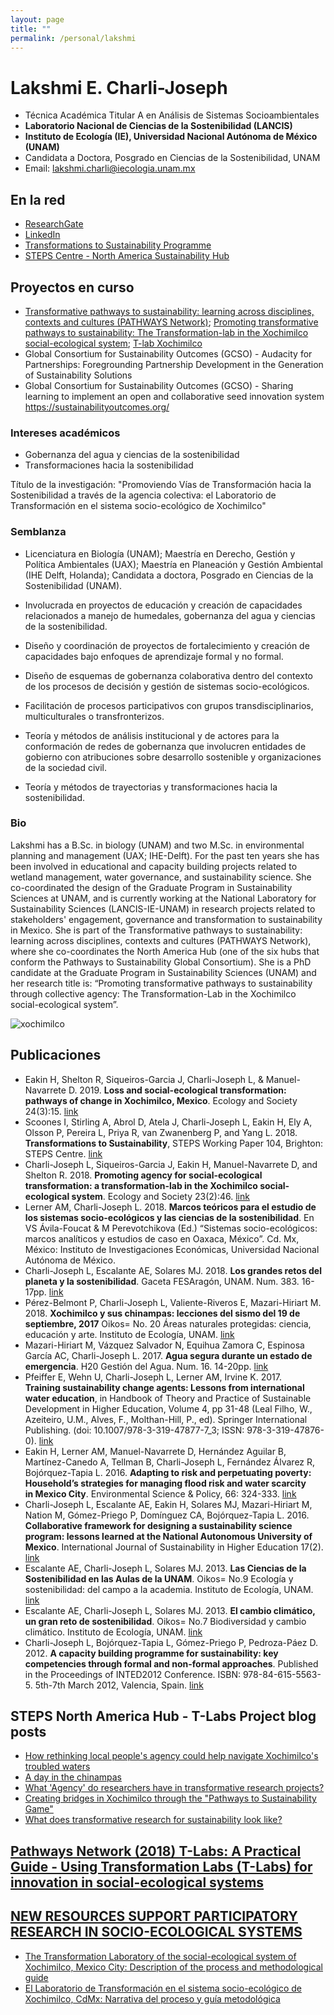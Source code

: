 ```yaml
---
layout: page
title: ""
permalink: /personal/lakshmi
---
```


# Lakshmi E. Charli-Joseph

- Técnica Académica Titular A en Análisis de Sistemas Socioambientales
- **Laboratorio Nacional de Ciencias de la Sostenibilidad (LANCIS)**
- **Instituto de Ecología (IE), Universidad Nacional Autónoma de México (UNAM)**
- Candidata a Doctora, Posgrado en Ciencias de la Sostenibilidad, UNAM
- Email: lakshmi.charli@iecologia.unam.mx

## En la red
* [ResearchGate](https://www.researchgate.net/profile/Lakshmi_Charli-Joseph)
* [LinkedIn](http://lnkd.in/bEcccN)
* [Transformations to Sustainability Programme](https://transformationstosustainability.org/people/lakshmi-charli-joseph/)
* [STEPS Centre - North America Sustainability Hub](http://steps-centre.org/global/north-america/)

## Proyectos en curso
- [Transformative pathways to sustainability: learning across disciplines, contexts and cultures (PATHWAYS Network)](http://steps-centre.org/project/tkn/); [Promoting transformative pathways to sustainability: The Transformation-lab in the Xochimilco social-ecological system](https://steps-centre.org/global/north-america/); [T-lab Xochimilco](https://github.com/sostenibilidad-unam/tlabs)
- Global Consortium for Sustainability Outcomes (GCSO) - Audacity for Partnerships: Foregrounding Partnership Development in the
Generation of Sustainability Solutions
- Global Consortium for Sustainability Outcomes (GCSO) - Sharing learning to implement an open and collaborative seed innovation system
https://sustainabilityoutcomes.org/

### Intereses académicos
- Gobernanza del agua y ciencias de la sostenibilidad
- Transformaciones hacia la sostenibilidad

Título de la investigación: "Promoviendo Vías de Transformación hacia la Sostenibilidad a través de la agencia colectiva: el Laboratorio de Transformación en el sistema socio-ecológico de Xochimilco"

### Semblanza
- Licenciatura en Biología (UNAM); Maestría en Derecho, Gestión y Política Ambientales (UAX); Maestría en Planeación y Gestión Ambiental (IHE Delft, Holanda); Candidata a doctora, Posgrado en Ciencias de la Sostenibilidad (UNAM).

- Involucrada en proyectos de educación y creación de capacidades relacionados a manejo de humedales, gobernanza del agua y ciencias de la sostenibilidad.
- Diseño y coordinación de proyectos de fortalecimiento y creación de capacidades bajo enfoques de aprendizaje formal y no formal. 
- Diseño de esquemas de gobernanza colaborativa dentro del contexto de los procesos de decisión y gestión de sistemas socio-ecológicos.
- Facilitación de procesos participativos con grupos transdisciplinarios, multiculturales o transfronterizos.
- Teoría y métodos de análisis institucional y de actores para la conformación de redes de gobernanza que involucren entidades de gobierno con atribuciones sobre desarrollo sostenible y organizaciones de la sociedad civil.
- Teoría y métodos de trayectorias y transformaciones hacia la sostenibilidad.

### Bio
Lakshmi has a B.Sc. in biology (UNAM) and two M.Sc. in environmental planning and management (UAX; IHE-Delft). For the past ten years she has been involved in educational and capacity building projects related to wetland management, water governance, and sustainability science. She co-coordinated the design of the Graduate Program in Sustainability Sciences at UNAM, and is currently working at the National Laboratory for Sustainability Sciences (LANCIS-IE-UNAM) in research projects related to stakeholders' engagement, governance and transformation to sustainability in Mexico. She is part of the Transformative pathways to sustainability: learning across disciplines, contexts and cultures (PATHWAYS Network), where she co-coordinates the North America Hub (one of the six hubs that conform the Pathways to Sustainability Global Consortium). She is a PhD candidate at the Graduate Program in Sustainability Sciences (UNAM) and her research title is: “Promoting transformative pathways to sustainability through collective agency: The Transformation-Lab in the Xochimilco social-ecological system”.

![xochimilco](/assets/Xochi2.jpeg)

## Publicaciones
* Eakin H, Shelton R, Siqueiros-Garcia J, Charli-Joseph L, & Manuel-Navarrete D. 2019. **Loss and social-ecological transformation: pathways of change in Xochimilco, Mexico**. Ecology and Society 24(3):15. [link](https://www.ecologyandsociety.org/vol24/iss3/art15/)
* Scoones I, Stirling A, Abrol D, Atela J, Charli-Joseph L, Eakin H, Ely A, Olsson P, Pereira L, Priya R, van Zwanenberg P, and Yang L. 2018. **Transformations to Sustainability**, STEPS Working Paper 104, Brighton: STEPS Centre. [link](https://steps-centre.org/publication/transformations-to-sustainability-wp104/)
* Charli-Joseph L, Siqueiros-Garcia J, Eakin H, Manuel-Navarrete D, and Shelton R. 2018. **Promoting agency for social-ecological transformation: a transformation-lab in the Xochimilco social-ecological system**. Ecology and Society 23(2):46. [link](https://www.ecologyandsociety.org/vol23/iss2/art46/)
* Lerner AM, Charli-Joseph L. 2018. **Marcos teóricos para el estudio de los sistemas socio-ecológicos y las ciencias de la sostenibilidad**. En VS Ávila-Foucat & M Perevotchikova (Ed.) “Sistemas socio-ecológicos: marcos analíticos y estudios de caso en Oaxaca, México”. Cd. Mx, México: Instituto de Investigaciones Económicas, Universidad Nacional Autónoma de México.
* Charli-Joseph L, Escalante AE, Solares MJ. 2018. **Los grandes retos del planeta y la sostenibilidad**. Gaceta FESAragón, UNAM. Num. 383. 16-17pp. [link](https://publicaciones-aragon.unam.mx/repositorio/gaceta/383/383.pdf)
* Pérez-Belmont P, Charli-Joseph L, Valiente-Riveros E, Mazari-Hiriart M. 2018. **Xochimilco y sus chinampas: lecciones del sismo del 19 de septiembre, 2017** Oikos= No. 20 Áreas naturales protegidas: ciencia, educación y arte. Instituto de Ecología, UNAM. [link](http://web.ecologia.unam.mx/oikos3.0/index.php/todos-los-numeros/articulos-anteriores/363-xochimilco-sostenible)
* Mazari-Hiriart M, Vázquez Salvador N, Equihua Zamora C, Espinosa García AC, Charli-Joseph L. 2017. **Agua segura durante un estado de emergencia**. H20 Gestión del Agua. Num. 16. 14-20pp. [link](https://issuu.com/helios_comunicacion/docs/h20-16_fin)
* Pfeiffer E, Wehn U, Charli-Joseph L, Lerner AM, Irvine K. 2017. **Training sustainability change agents: Lessons from international water education**, in Handbook of Theory and Practice of Sustainable Development in Higher Education, Volume 4, pp 31-48 (Leal Filho, W., Azeiteiro, U.M., Alves, F., Molthan-Hill, P., ed). Springer International Publishing. (doi: 10.1007/978-3-319-47877-7_3; ISSN: 978-3-319-47876-0). [link](https://link.springer.com/chapter/10.1007/978-3-319-47877-7_3)
* Eakin H, Lerner AM, Manuel-Navarrete D, Hernández Aguilar B, Martínez-Canedo A, Tellman B, Charli-Joseph L, Fernández Álvarez R, Bojórquez-Tapia L. 2016. **Adapting to risk and perpetuating poverty: Household’s strategies for managing flood risk and water scarcity in Mexico City**. Environmental Science & Policy, 66: 324-333. [link](http://www.sciencedirect.com/science/article/pii/S1462901116302921)
* Charli-Joseph L, Escalante AE, Eakin H, Solares MJ, Mazari-Hiriart M, Nation M, Gómez-Priego P, Domínguez CA, Bojórquez-Tapia L.  2016. **Collaborative framework for designing a sustainability science program: lessons learned at the National Autonomous University of Mexico**. International Journal of Sustainability in Higher Education 17(2). [link](https://www.emeraldinsight.com/doi/abs/10.1108/IJSHE-09-2014-0125#)
*	Escalante AE, Charli-Joseph L, Solares MJ. 2013. **Las Ciencias de la Sostenibilidad en las Aulas de la UNAM**. Oikos= No.9 Ecología y sostenibilidad: del campo a la academia. Instituto de Ecología, UNAM. [link](http://web.ecologia.unam.mx/oikos3.0/index.php/oikos-historico/numeros-anteriores/35-posgrado)
*	Escalante AE, Charli-Joseph L, Solares MJ. 2013. **El cambio climático, un gran reto de sostenibilidad**. Oikos= No.7 Biodiversidad y cambio climático. Instituto de Ecología, UNAM. [link](http://web.ecologia.unam.mx/oikos3.0/index.php/oikos-historico/numeros-anteriores/50-cambio-climatico-y-sostenibilidad)
*	Charli-Joseph L, Bojórquez-Tapia L, Gómez-Priego P, Pedroza-Páez D. 2012. **A capacity building programme for sustainability: key competencies through formal and non-formal approaches**. Published in the Proceedings of INTED2012 Conference. ISBN: 978-84-615-5563-5. 5th-7th March 2012, Valencia, Spain. [link](https://library.iated.org/view/CHARLIJOSEPH2012ACA)


## STEPS North America Hub - T-Labs Project blog posts
*	[How rethinking local people's agency could help navigate Xochimilco's troubled waters](https://steps-centre.org/blog/new-forms-agency-help-navigate-xochimilcos-troubled-waters/)
*	[A day in the chinampas](https://steps-centre.org/blog/a-day-in-the-chinampas/)
*	[What 'Agency' do researchers have in transformative research projects?](https://steps-centre.org/blog/agency-researchers-transformative-research-projects/)
*	[Creating bridges in Xochimilco through the "Pathways to Sustainability Game"](https://steps-centre.org/blog/creating-bridges-through-the-pathways-to-sustainability-game/)
*	[What does transformative research for sustainability look like?](https://steps-centre.org/blog/transformative-research-sustainability-look-like/)

## [Pathways Network (2018) T-Labs: A Practical Guide - Using Transformation Labs (T-Labs) for innovation in social-ecological systems](https://steps-centre.org/news/new-publication-t-labs-a-practical-guide/)

## [NEW RESOURCES SUPPORT PARTICIPATORY RESEARCH IN SOCIO-ECOLOGICAL SYSTEMS](https://steps-centre.org/news/new-resources-support-participatory-research-in-socio-ecological-systems/)
- [The Transformation Laboratory of the social-ecological system of Xochimilco, Mexico City: Description of the process and methodological guide](https://steps-centre.org/wp-content/uploads/2019/09/Guide-T-Lab-Xochi-screen-version-English-NA-Hub.pdf)
- [El Laboratorio de Transformación en el sistema socio-ecológico de Xochimilco, CdMx: Narrativa del proceso y guía metodológica](https://steps-centre.org/wp-content/uploads/2019/09/Gui%CC%81a-T-Lab-Xochi-Descargable-versio%CC%81n-pantalla-Espan%CC%83ol-Hub-NA.pdf)
